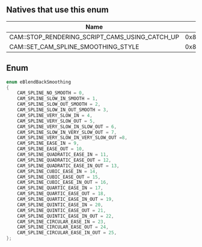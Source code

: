 ## Natives that use this enum
| Name                                                 | Hash               |
|------------------------------------------------------|--------------------|
| CAM::STOP\_RENDERING\_SCRIPT\_CAMS\_USING\_CATCH\_UP | 0x8C7C7FF7CF0E5153 |
| CAM::SET\_CAM\_SPLINE\_SMOOTHING\_STYLE              | 0x84B3645618E726B0 |
## Enum
```cpp
enum eBlendBackSmoothing
{
	CAM_SPLINE_NO_SMOOTH = 0,
	CAM_SPLINE_SLOW_IN_SMOOTH = 1,
	CAM_SPLINE_SLOW_OUT_SMOOTH = 2,
	CAM_SPLINE_SLOW_IN_OUT_SMOOTH = 3,
	CAM_SPLINE_VERY_SLOW_IN = 4, 
	CAM_SPLINE_VERY_SLOW_OUT = 5, 
	CAM_SPLINE_VERY_SLOW_IN_SLOW_OUT = 6, 
	CAM_SPLINE_SLOW_IN_VERY_SLOW_OUT = 7, 
	CAM_SPLINE_VERY_SLOW_IN_VERY_SLOW_OUT =8,
	CAM_SPLINE_EASE_IN = 9, 
	CAM_SPLINE_EASE_OUT = 10, 
	CAM_SPLINE_QUADRATIC_EASE_IN = 11, 
	CAM_SPLINE_QUADRATIC_EASE_OUT = 12, 
	CAM_SPLINE_QUADRATIC_EASE_IN_OUT = 13, 
	CAM_SPLINE_CUBIC_EASE_IN = 14, 
	CAM_SPLINE_CUBIC_EASE_OUT = 15, 
	CAM_SPLINE_CUBIC_EASE_IN_OUT = 16, 
	CAM_SPLINE_QUARTIC_EASE_IN = 17, 
	CAM_SPLINE_QUARTIC_EASE_OUT = 18, 
	CAM_SPLINE_QUARTIC_EASE_IN_OUT = 19, 
	CAM_SPLINE_QUINTIC_EASE_IN = 20, 
	CAM_SPLINE_QUINTIC_EASE_OUT = 21, 
	CAM_SPLINE_QUINTIC_EASE_IN_OUT = 22, 
	CAM_SPLINE_CIRCULAR_EASE_IN = 23, 
	CAM_SPLINE_CIRCULAR_EASE_OUT = 24, 
	CAM_SPLINE_CIRCULAR_EASE_IN_OUT = 25,
};
```